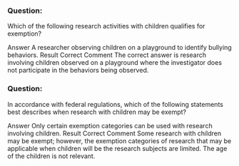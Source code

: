### Question:
Which of the following research activities with children qualifies for exemption?

Answer A researcher observing children on a playground to identify bullying behaviors.
Result Correct
Comment 
The correct answer is research involving children observed on a playground where the investigator does not participate in the behaviors being observed.

### Question:
In accordance with federal regulations, which of the following statements best describes when research with children may be exempt?

Answer Only certain exemption categories can be used with research involving children.
Result Correct
Comment 
Some research with children may be exempt; however, the exemption categories of research that may be applicable when children will be the research subjects are limited. The age of the children is not relevant.

